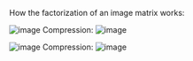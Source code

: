 How the factorization of an image matrix works:




![image](https://github.com/AkshayKulkarni3467/ImageCompression-SVD/assets/129979542/1d9a38cb-1058-4fc7-bf1a-5a044319fb19)
Compression:
![image](https://github.com/AkshayKulkarni3467/ImageCompression-SVD/assets/129979542/a1c8bc91-981e-4bb0-829a-792f5a45b7c1)





![image](https://github.com/AkshayKulkarni3467/ImageCompression-SVD/assets/129979542/0902d76e-31f9-4573-905a-222298c7724d)
Compression:
![image](https://github.com/AkshayKulkarni3467/ImageCompression-SVD/assets/129979542/8502ba36-c44d-4f33-8aca-ddf96ffde762)
